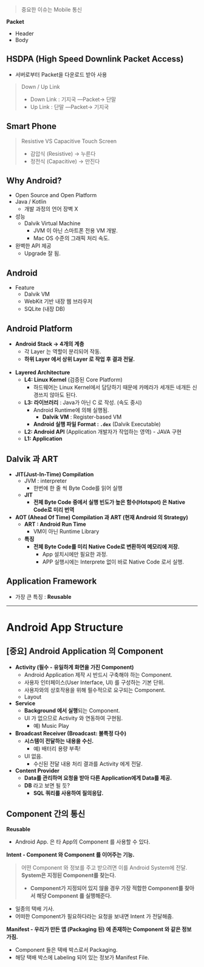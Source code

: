   

> 중요한 이슈는 Mobile 통신

  

**Packet**

- Header
- Body

  

## HSDPA (High Speed Downlink Packet Access)

- 서버로부터 Packet을 다운로드 받아 사용

> Down / Up Link  
> - Down Link : 기지국 —Packet→ 단말  
> - Up Link : 단말 —Packet→ 기지국

  

## Smart Phone

> Resistive VS Capacitive Touch Screen  
> - 감압식 (Resistive) → 누른다  
> - 정전식 (Capacitive) → 만진다

  

## Why Android?

- Open Source and Open Platform
- Java / Kotlin
    - 개발 과정의 언어 장벽 X
- 성능
    - Dalvik Virtual Machine
        - JVM 이 아닌 스마트폰 전용 VM 개발.
        - Mac OS 수준의 그래픽 처리 속도.
- 완벽한 API 제공
    - Upgrade 잘 됨.

  

## Android

- Feature
    - Dalvik VM
    - WebKit 기반 내장 웹 브라우저
    - SQLite (내장 DB)

  

## Android Platform

- **Android Stack → 4개의 계층**
    - 각 Layer 는 역할이 분리되어 작동.
    - **하위 Layer 에서 상위 Layer 로 작업 후 결과 전달.**
<br><br>
- **Layered Architecture**
    - **L4: Linux Kernel** (검증된 Core Platform)
        - 하드웨어는 Linux Kernel에서 담당하기 때문에 카메라가 세개든 네개든 신경쓰지 않아도 된다.
    - **L3: 라이브러리** : Java가 아닌 C 로 작성. (속도 중시)
        - Android Runtime에 의해 실행됨.
            - **Dalvik VM** : Register-based VM
        - **Android 실행 파일 Format : `.dex`** (Dalvik Executable)
    - **L2: Android API** (Application 개발자가 작업하는 영역) - JAVA 구현
    - **L1: Application**

  

## Dalvik 과 ART

- **JIT(Just-In-Time) Compilation**
    - JVM : interpreter
        - 한번에 한 줄 씩 Byte Code를 읽어 실행
    - **JIT**
        - **전체 Byte Code 중에서 실행 빈도가 높은 함수(Hotspot) 은 Native Code로 미리 번역**
- **AOT (Ahead Of Time) Compilation 과 ART (현재 Android 의 Strategy)**
    - **ART : Android Run Time**
        - VM이 아닌 Runtime Library
    - **특징**
        - **전체 Byte Code를 미리 Native Code로 변환하여 메모리에 저장.**
            - App 설치시에만 필요한 과정.
            - APP 실행시에는 Interprete 없이 바로 Native Code 로서 실행.

  

## Application Framework

- 가장 큰 특징 : **Reusable**

  

  

---

# Android App Structure

## [중요] Android Application 의 Component

- **Activity (필수 - 유일하게 화면을 가진 Component)**
    - Android Application 제작 시 반드시 구축해야 하는 Component.
    - 사용자 인터페이스(User Interface, UI) 를 구성하는 기본 단위.
    - 사용자와의 상호작용을 위해 필수적으로 요구되는 Component.
    - Layout
- **Service**
    - **Background 에서 실행**되는 Component.
    - UI 가 없으므로 Activity 와 연동하여 구현됨.
        - 예) Music Play
- **Broadcast Receiver (Broadcast: 불특정 다수)**
    - **시스템이 전달하는 내용을 수신.**
        - 예) 배터리 용량 부족!
    - UI 없음.
        - 수신된 전달 내용 처리 결과를 Activity 에게 전달.
- **Content Provider**
    - **Data를 관리하며 요청을 받아 다른 Application에게 Data를 제공.**
    - **DB** 라고 보면 될 듯?
        - **SQL 쿼리를 사용하여 질의응답.**

  

## Component 간의 통신

**Reusable**
- Android App. 은 타 App의 Component 를 사용할 수 있다.


**Intent - Component 와 Component 를 이어주는 기능.**

> 어떤 Component 와 정보를 주고 받으려면 이를 Android System에 전달.  
> **System은 지정된 Component를 찾는다.**  
> - **Component가 지정되어 있지 않을 경우 가장 적합한 Component를 찾아서 해당 Component 를 실행해준다.**

- 일종의 택배 기사.
- 어떠한 Component가 필요하다라는 요청을 보내면 Intent 가 전달해줌.

  

**Manifest - 우리가 만든 앱 (Packaging 된) 에 존재하는 Component 와 같은 정보 가짐.**

- Component 들은 택배 박스로서 Packaging.
- 해당 택배 박스에 Labeling 되어 있는 정보가 Manifest File.